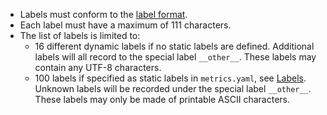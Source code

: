 * Labels must conform to the [label format](index.md#label-format).
* Each label must have a maximum of 111 characters.
* The list of labels is limited to:
  * 16 different dynamic labels if no static labels are defined.
    Additional labels will all record to the special label `__other__`.
    These labels may contain any UTF-8 characters.
  * 100 labels if specified as static labels in `metrics.yaml`, see [Labels](#labels).
    Unknown labels will be recorded under the special label `__other__`.
    These labels may only be made of printable ASCII characters.
